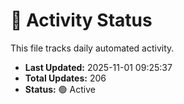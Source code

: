 # 🤖 Activity Status

This file tracks daily automated activity.

- **Last Updated:** 2025-11-01 09:25:37
- **Total Updates:** 206
- **Status:** 🟢 Active
